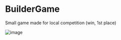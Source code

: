 # BuilderGame
Small game made for local competition (win, 1st place)

![image](https://github.com/JumperOnJava/BuilderGame/assets/59884606/34320b2b-4ab4-4075-9903-22182ae738ff)
